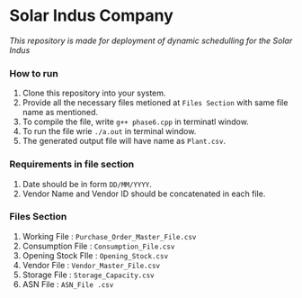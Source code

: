 # Solar Indus Company
*This repository is made for deployment of dynamic schedulling for the Solar Indus*

### How to run
1. Clone this repository into your system.
2. Provide all the necessary files metioned at ```Files Section``` with same file name as mentioned.
3. To compile the file, write ```g++ phase6.cpp``` in terminatl window.
4. To run the file wrie ```./a.out``` in terminal window.
5. The generated output file will have name as ```Plant.csv```.

### Requirements in file section
1. Date should be in form ```DD/MM/YYYY```.
2. Vendor Name and Vendor ID should be concatenated in each file. 

### Files Section
1. Working File : ```Purchase_Order_Master_File.csv```
2. Consumption File : ```Consumption_File.csv```
3. Opening Stock FIle : ```Opening_Stock.csv```
4. Vendor File : ```Vendor_Master_File.csv```
5. Storage File : ```Storage_Capacity.csv```
6. ASN File : ```ASN_File .csv ```